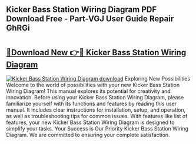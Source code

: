 ## Kicker Bass Station Wiring Diagram PDF Download Free - Part-VGJ User Guide Repair GhRGi

# <h2><a href="http://dfj9ba.blite.top/?on=Kicker+Bass+Station+Wiring+Diagram">🔗Download New 👉🔴 Kicker Bass Station Wiring Diagram</a></h2>

[![Kicker Bass Station Wiring Diagram download](https://i.imgur.com/lujVjoI.png)](http://dfj9ba.blite.top/?on=Kicker+Bass+Station+Wiring+Diagram)
Exploring New Possibilities Welcome to the world of possibilities with your new Kicker Bass Station Wiring Diagram! This manual explores its potential for creativity and innovation. Before using your Kicker Bass Station Wiring Diagram, please familiarize yourself with its functions and features by reading this user manual. It includes clear instructions for installation, setup, and operation, as well as troubleshooting tips for common issues. With features like list of features, your new Kicker Bass Station Wiring Diagram is designed to simplify your tasks. Your Success is Our Priority Kicker Bass Station Wiring Diagram. We are committed to ensuring your complete satisfaction.
